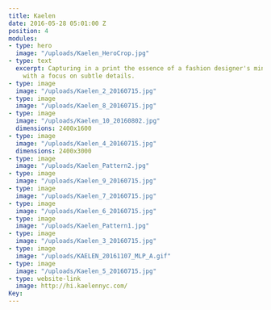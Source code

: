 ```yaml
---
title: Kaelen
date: 2016-05-28 05:01:00 Z
position: 4
modules:
- type: hero
  image: "/uploads/Kaelen_HeroCrop.jpg"
- type: text
  excerpt: Capturing in a print the essence of a fashion designer's minimalist perspective
    with a focus on subtle details.
- type: image
  image: "/uploads/Kaelen_2_20160715.jpg"
- type: image
  image: "/uploads/Kaelen_8_20160715.jpg"
- type: image
  image: "/uploads/Kaelen_10_20160802.jpg"
  dimensions: 2400x1600
- type: image
  image: "/uploads/Kaelen_4_20160715.jpg"
  dimensions: 2400x3000
- type: image
  image: "/uploads/Kaelen_Pattern2.jpg"
- type: image
  image: "/uploads/Kaelen_9_20160715.jpg"
- type: image
  image: "/uploads/Kaelen_7_20160715.jpg"
- type: image
  image: "/uploads/Kaelen_6_20160715.jpg"
- type: image
  image: "/uploads/Kaelen_Pattern1.jpg"
- type: image
  image: "/uploads/Kaelen_3_20160715.jpg"
- type: image
  image: "/uploads/KAELEN_20161107_MLP_A.gif"
- type: image
  image: "/uploads/Kaelen_5_20160715.jpg"
- type: website-link
  image: http://hi.kaelennyc.com/
Key: 
---
```


